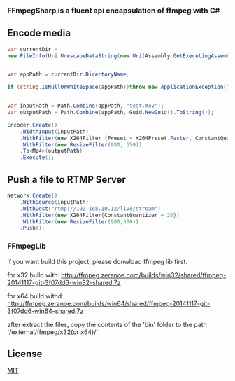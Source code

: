 ### FFmpegSharp is a fluent api encapsulation of ffmpeg with C#

## Encode media
```csharp
var currentDir =
new FileInfo(Uri.UnescapeDataString(new Uri(Assembly.GetExecutingAssembly().CodeBase).AbsolutePath));


var appPath = currentDir.DirectoryName;

if (string.IsNullOrWhiteSpace(appPath))throw new ApplicationException("app path not found.");


var inputPath = Path.Combine(appPath, "test.mov");
var outputPath = Path.Combine(appPath, Guid.NewGuid().ToString());

Encoder.Create()
	.WidthInput(inputPath)
	.WithFilter(new X264Filter {Preset = X264Preset.Faster, ConstantQuantizer = 18})
	.WithFilter(new ResizeFilter(980, 550))
	.To<Mp4>(outputPath)
	.Execute();

```


## Push a file to RTMP Server
```csharp
Network.Create()
	.WithSource(inputPath)
	.WithDest("rtmp://192.168.10.12/live/stream")
	.WithFilter(new X264Filter{ConstantQuantizer = 20})
	.WithFilter(new ResizeFilter(980,500))
	.Push();
```


### FFmpegLib
if you want build this project,
please donwload ffmpeg lib first.

for x32 build with:
http://ffmpeg.zeranoe.com/builds/win32/shared/ffmpeg-20141117-git-3f07dd6-win32-shared.7z

for x64 build withd:
http://ffmpeg.zeranoe.com/builds/win64/shared/ffmpeg-20141117-git-3f07dd6-win64-shared.7z

after extract the files, copy the contents of the 'bin' folder to the path '/external/ffmpeg/x32(or x64)/'


## License

[MIT](https://github.com/at0717/FFmpegSharp/blob/master/LICENSE)
